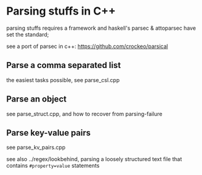 # Parsing stuffs in C++

parsing stuffs requires a framework and haskell's parsec & attoparsec have set the 
standard;

see a port of parsec in c++: <https://github.com/crockeo/parsical>

## Parse a comma separated list

the easiest tasks possible, see parse_csl.cpp

## Parse an object

see parse_struct.cpp, and how to recover from parsing-failure

## Parse key-value pairs

see parse_kv_pairs.cpp

see also ../regex/lookbehind, parsing a loosely structured text file that
contains `#property=value` statements
